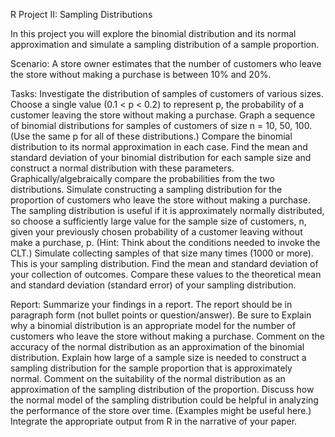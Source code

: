 R Project II: Sampling Distributions

In this project you will explore the binomial distribution and its normal approximation and simulate a sampling distribution of a sample proportion.

Scenario: A store owner estimates that the number of customers who leave the store without making a purchase is between 10% and 20%.

Tasks:
Investigate the distribution of samples of customers of various sizes.
Choose a single value (0.1 < p < 0.2) to represent p, the probability of a customer leaving the store without making a purchase.
Graph a sequence of binomial distributions for samples of customers of size n = 10, 50, 100. (Use the same p for all of these distributions.)
Compare the binomial distribution to its normal approximation in each case.
Find the mean and standard deviation of your binomial distribution for each sample size and construct a normal distribution with these parameters.
Graphically/algebraically compare the probabilities from the two distributions.
Simulate constructing a sampling distribution for the proportion of customers who leave the store without making a purchase.
The sampling distribution is useful if it is approximately normally distributed, so choose a sufficiently large value for the sample size of customers, n, given your previously chosen probability of a customer leaving without make a purchase, p. (Hint: Think about the conditions needed to invoke the CLT.)
Simulate collecting samples of that size many times (1000 or more). This is your sampling distribution.
Find the mean and standard deviation of your collection of outcomes.
Compare these values to the theoretical mean and standard deviation (standard error) of your sampling distribution.

Report:
Summarize your findings in a report. The report should be in paragraph form (not bullet points or question/answer). Be sure to
Explain why a binomial distribution is an appropriate model for the number of customers who leave the store without making a purchase.
Comment on the accuracy of the normal distribution as an approximation of the binomial distribution.
Explain how large of a sample size is needed to construct a sampling distribution for the sample proportion that is approximately normal.
Comment on the suitability of the normal distribution as an approximation of the sampling distribution of the proportion.
Discuss how the normal model of the sampling distribution could be helpful in analyzing the performance of the store over time. (Examples might be useful here.)
Integrate the appropriate output from R in the narrative of your paper.
